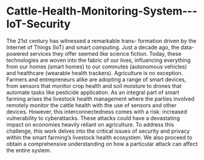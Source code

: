 # Cattle-Health-Monitoring-System---IoT-Security

The 21st century has witnessed a remarkable trans- formation driven by the Internet of Things (IoT) and smart computing. Just a decade ago, the data-powered services they offer seemed like science fiction. Today, these technologies are woven into the fabric of our lives, influencing everything from our homes (smart homes) to our commutes (autonomous vehicles) and healthcare (wearable health trackers). Agriculture is no exception. Farmers and entrepreneurs alike are adopting a range of smart devices, from sensors that monitor crop health and soil moisture to drones that automate tasks like pesticide application. As an integral part of smart farming arises the livestock health management where the parties involved remotely monitor the cattle health with the use of sensors and other devices. However, this interconnectedness comes with a risk: increased vulnerability to cyberattacks. These attacks could have a devastating impact on economies heavily reliant on agriculture. To address this challenge, this work delves into the critical issues of security and privacy within the smart farming’s livestock health ecosystem. We also proceed to obtain a comprehensive understanding on how a particular attack can affect the entire system.

